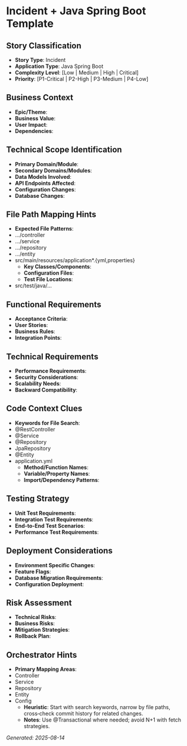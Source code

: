# Incident + Java Spring Boot Template


## Story Classification
- **Story Type**: Incident
- **Application Type**: Java Spring Boot
- **Complexity Level**: [Low | Medium | High | Critical]
- **Priority**: [P1-Critical | P2-High | P3-Medium | P4-Low]


## Business Context
- **Epic/Theme**: 
- **Business Value**: 
- **User Impact**: 
- **Dependencies**:


## Technical Scope Identification
- **Primary Domain/Module**: 
- **Secondary Domains/Modules**: 
- **Data Models Involved**: 
- **API Endpoints Affected**: 
- **Configuration Changes**: 
- **Database Changes**:


## File Path Mapping Hints
- **Expected File Patterns**:
- .../controller
- .../service
- .../repository
- .../entity
- src/main/resources/application*.{yml,properties}
    - **Key Classes/Components**: 
    - **Configuration Files**: 
    - **Test File Locations**:
- src/test/java/...


## Functional Requirements
- **Acceptance Criteria**: 
- **User Stories**: 
- **Business Rules**: 
- **Integration Points**:


## Technical Requirements
- **Performance Requirements**: 
- **Security Considerations**: 
- **Scalability Needs**: 
- **Backward Compatibility**:


## Code Context Clues
- **Keywords for File Search**:
- @RestController
- @Service
- @Repository
- JpaRepository
- @Entity
- application.yml
    - **Method/Function Names**: 
    - **Variable/Property Names**: 
    - **Import/Dependency Patterns**:


## Testing Strategy
- **Unit Test Requirements**: 
- **Integration Test Requirements**: 
- **End-to-End Test Scenarios**: 
- **Performance Test Requirements**:


## Deployment Considerations
- **Environment Specific Changes**: 
- **Feature Flags**: 
- **Database Migration Requirements**: 
- **Configuration Deployment**:


## Risk Assessment
- **Technical Risks**: 
- **Business Risks**: 
- **Mitigation Strategies**: 
- **Rollback Plan**:


## Orchestrator Hints
- **Primary Mapping Areas**:
- Controller
- Service
- Repository
- Entity
- Config
    - **Heuristic**: Start with search keywords, narrow by file paths, cross‑check commit history for related changes.
    - **Notes**: Use @Transactional where needed; avoid N+1 with fetch strategies.


_Generated: 2025-08-14_
